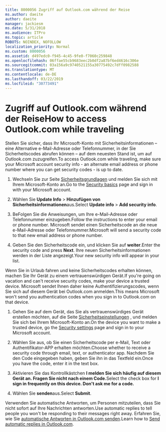 ```yaml
---
title: 8000056 Zugriff auf Outlook.com während der Reise
ms.author: daeite
author: daeite
manager: jackiesm
ms.date: 5/31/2018
ms.audience: ITPro
ms.topic: article
ROBOTS: NOINDEX, NOFOLLOW
localization_priority: Normal
ms.custom: 8000056
ms.assetid: d497edc0-f945-4c45-9fe0-f7060c259848
ms.openlocfilehash: 06ffae55cb9683eec2b0df2a87bf6ed4616c306e
ms.sourcegitcommit: 03a156a9c9740521155a30775492c7dff0982588
ms.translationtype: MT
ms.contentlocale: de-DE
ms.lasthandoff: 03/22/2019
ms.locfileid: "30773491"
---
```

# <a name="how-to-access-outlookcom-while-traveling"></a><span data-ttu-id="77161-102">Zugriff auf Outlook.com während der Reise</span><span class="sxs-lookup"><span data-stu-id="77161-102">How to access Outlook.com while traveling</span></span>

<span data-ttu-id="77161-103">Stellen Sie sicher, dass Ihr Microsoft-Konto mit Sicherheitsinformationen – eine Alternative e-Mail-Adresse oder Telefonnummer, in der Sie Sicherheitscodes abrufen können – auf dem neuesten Stand ist, um auf Outlook.com zuzugreifen.</span><span class="sxs-lookup"><span data-stu-id="77161-103">To access Outlook.com while traveling, make sure your Microsoft account security info - an alternate email address or phone number where you can get security codes - is up to date.</span></span>
  
1. <span data-ttu-id="77161-104">Wechseln Sie zur Seite [Sicherheitsgrundlagen](https://go.microsoft.com/fwlink/p/?linkid=842325) und melden Sie sich mit Ihrem Microsoft-Konto an.</span><span class="sxs-lookup"><span data-stu-id="77161-104">Go to the [Security basics](https://go.microsoft.com/fwlink/p/?linkid=842325) page and sign in with your Microsoft account.</span></span> 
    
2. <span data-ttu-id="77161-105">Wählen Sie **Update Info** \> **Hinzufügen von Sicherheitsinformationen**aus.</span><span class="sxs-lookup"><span data-stu-id="77161-105">Select **Update info** \> **Add security info**.</span></span> 
    
3. <span data-ttu-id="77161-106">BeFolgen Sie die Anweisungen, um Ihre e-Mail-Adresse oder Telefonnummer einzugeben.</span><span class="sxs-lookup"><span data-stu-id="77161-106">Follow the instructions to enter your email or phone number.</span></span> <span data-ttu-id="77161-107">Microsoft sendet einen Sicherheitscode an die neue e-Mail-Adresse oder Telefonnummer.</span><span class="sxs-lookup"><span data-stu-id="77161-107">Microsoft will send a security code to that new email address or phone number.</span></span>
    
4. <span data-ttu-id="77161-108">Geben Sie den Sicherheitscode ein, und klicken Sie auf **weiter**.</span><span class="sxs-lookup"><span data-stu-id="77161-108">Enter the security code and press **Next**.</span></span> <span data-ttu-id="77161-109">Ihre neuen Sicherheitsinformationen werden in der Liste angezeigt.</span><span class="sxs-lookup"><span data-stu-id="77161-109">Your new security info will appear in your list.</span></span> 
    
<span data-ttu-id="77161-110">Wenn Sie in Urlaub fahren und keine Sicherheitscodes erhalten können, machen Sie Ihr Gerät zu einem vertrauenswürdigen Gerät.</span><span class="sxs-lookup"><span data-stu-id="77161-110">If you're going on vacation and can't receive security codes, make your device a trusted device.</span></span> <span data-ttu-id="77161-111">Microsoft sendet Ihnen daher keine Authentifizierungscodes, wenn Sie sich auf diesem Gerät bei Outlook.com anmelden.</span><span class="sxs-lookup"><span data-stu-id="77161-111">This means Microsoft won't send you authentication codes when you sign in to Outlook.com on that device.</span></span>
  
1. <span data-ttu-id="77161-112">Gehen Sie auf dem Gerät, das Sie als vertrauenswürdiges Gerät erstellen möchten, auf die Seite [Sicherheitseinstellungen](https://go.microsoft.com/fwlink/p/?linkid=2002000&amp;clcid=0x409) , und melden Sie sich bei Ihrem Microsoft-Konto an.</span><span class="sxs-lookup"><span data-stu-id="77161-112">On the device you want to make a trusted device, go the [Security settings](https://go.microsoft.com/fwlink/p/?linkid=2002000&amp;clcid=0x409) page and sign in to your Microsoft account.</span></span> 
    
2. <span data-ttu-id="77161-113">Wählen Sie aus, ob Sie einen Sicherheitscode per e-Mail, Text oder Authentifikator-APP erhalten möchten.</span><span class="sxs-lookup"><span data-stu-id="77161-113">Choose whether to receive a security code through email, text, or authenticator app.</span></span> <span data-ttu-id="77161-114">Nachdem Sie den Code eingegeben haben, geben Sie ihn in das Textfeld ein.</span><span class="sxs-lookup"><span data-stu-id="77161-114">Once you have the code, enter it in the text box.</span></span>
    
3. <span data-ttu-id="77161-115">Aktivieren Sie das Kontrollkästchen **I melden Sie sich häufig auf diesem Gerät an. Fragen Sie nicht nach einem Code.**</span><span class="sxs-lookup"><span data-stu-id="77161-115">Select the check box for **I sign in frequently on this device. Don't ask me for a code.**</span></span>
    
4. <span data-ttu-id="77161-116">Wählen Sie **senden**aus.</span><span class="sxs-lookup"><span data-stu-id="77161-116">Select **Submit**.</span></span> 
    
<span data-ttu-id="77161-117">Verwenden Sie automatische Antworten, um Personen mitzuteilen, dass Sie nicht sofort auf Ihre Nachrichten antworten.</span><span class="sxs-lookup"><span data-stu-id="77161-117">Use automatic replies to tell people you won't be responding to their messages right away.</span></span> <span data-ttu-id="77161-118">Erfahren Sie, wie Sie [automatische Antworten in Outlook.com senden](https://go.microsoft.com/fwlink/p/?linkid=2002100&amp;clcid=0x409).</span><span class="sxs-lookup"><span data-stu-id="77161-118">Learn how to [Send automatic replies in Outlook.com](https://go.microsoft.com/fwlink/p/?linkid=2002100&amp;clcid=0x409).</span></span>
  

